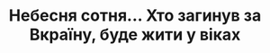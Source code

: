 ﻿---
title: Небесня сотня... Хто загинув за Вкраїну, буде жити у віках
---

<youtube id="b5iwIWVAK2s"></youtube>